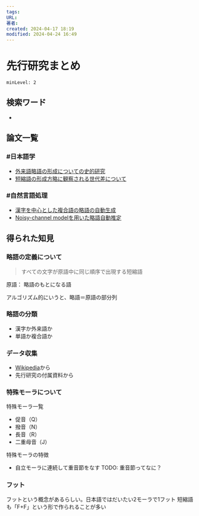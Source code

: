 ```yaml
---
tags: 
URL: 
著者: 
created: 2024-04-17 18:19
modified: 2024-04-24 16:49
---
```


# 先行研究まとめ

```table-of-contents
minLevel: 2
```

## 検索ワード

-

## 論文一覧

### #日本語学

- [外来語略語の形成についての史的研究](外来語略語の形成についての史的研究.md)
- [短縮語の形成方略に観察される世代差について](短縮語の形成方略に観察される世代差について.md)

### #自然言語処理

- [漢字を中心とした複合語の略語の自動生成](漢字を中心とした複合語の略語の自動生成.md)
- [Noisy-channel modelを用いた略語自動推定](Noisy-channel%20modelを用いた略語自動推定.md)

## 得られた知見

### 略語の定義について

> すべての文字が原語中に同じ順序で出現する短縮語

原語： 略語のもとになる語

アルゴリズム的にいうと、略語＝原語の部分列

### 略語の分類

- 漢字か外来語か
- 単語か複合語か

### データ収集

- [Wikipedia](https://ja.wikipedia.org/wiki/%E7%95%A5%E8%AA%9E)から
- 先行研究の付属資料から

### 特殊モーラについて

特殊モーラ一覧

- 促音（Q）
- 撥音（N）
- 長音（R）
- 二重母音（J）

特殊モーラの特徴

- 自立モーラに連続して重音節をなす
TODO: 重音節ってなに？

### フット

フットという概念があるらしい。日本語ではだいたい2モーラで1フット
短縮語も「F+F」という形で作られることが多い
